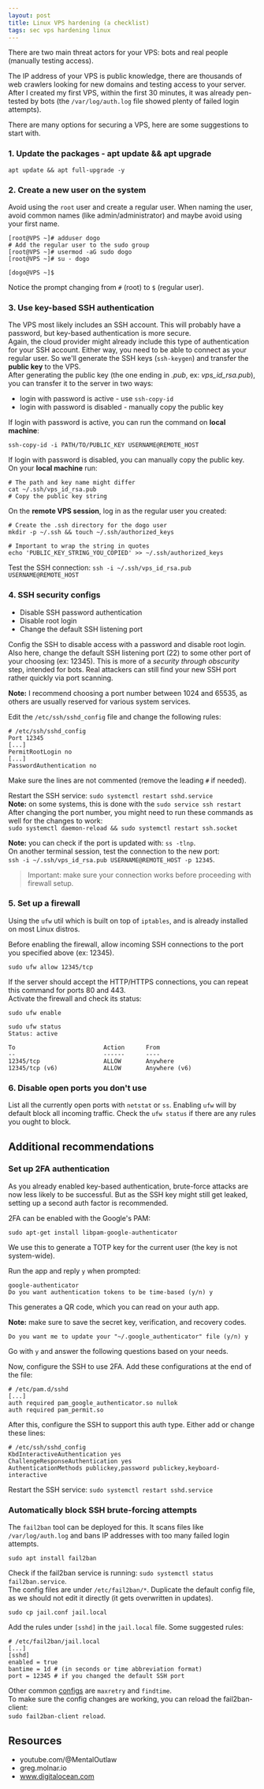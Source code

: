 ```yaml
---
layout: post
title: Linux VPS hardening (a checklist) 
tags: sec vps hardening linux
---
```


There are two main threat actors for your VPS: bots and real people (manually testing access).   

The IP address of your VPS is public knowledge, there are thousands of web crawlers looking for new domains and testing access to your server. After I created my first VPS, within the first 30 minutes, it was already pen-tested by bots (the `/var/log/auth.log` file showed plenty of failed login attempts).

There are many options for securing a VPS, here are some suggestions to start with.

### 1. Update the packages - apt update && apt upgrade
```shell
apt update && apt full-upgrade -y
```

### 2. Create a new user on the system
Avoid using the `root` user and create a regular user. When naming the user, avoid common names (like admin/administrator) and maybe avoid using your first name. 
```
[root@VPS ~]# adduser dogo
# Add the regular user to the sudo group
[root@VPS ~]# usermod -aG sudo dogo
[root@VPS ~]# su - dogo

[dogo@VPS ~]$
```
Notice the prompt changing from `#` (root) to `$` (regular user).   

### 3. Use key-based SSH authentication
The VPS most likely includes an SSH account. This will probably have a password, but key-based authentication is more secure.    
Again, the cloud provider might already include this type of authentication for your SSH account. Either way, you need to be able to connect as your regular user. So we'll generate the SSH keys (`ssh-keygen`) and transfer the **public key** to the VPS.    
After generating the public key (the one ending in *.pub*, ex: *vps_id_rsa.pub*), you can transfer it to the server in two ways:
- login with password is active - use `ssh-copy-id`
- login with password is disabled - manually copy the public key

If login with password is active, you can run the command on **local machine**:
```shell
ssh-copy-id -i PATH/TO/PUBLIC_KEY USERNAME@REMOTE_HOST
```

If login with password is disabled, you can manually copy the public key.    
On your **local machine** run:
```shell
# The path and key name might differ
cat ~/.ssh/vps_id_rsa.pub
# Copy the public key string
```
On the **remote VPS session**, log in as the regular user you created: 
```shell
# Create the .ssh directory for the dogo user
mkdir -p ~/.ssh && touch ~/.ssh/authorized_keys

# Important to wrap the string in quotes
echo 'PUBLIC_KEY_STRING_YOU_COPIED' >> ~/.ssh/authorized_keys
```
Test the SSH connection:
`ssh -i ~/.ssh/vps_id_rsa.pub USERNAME@REMOTE_HOST`

### 4. SSH security configs
- Disable SSH password authentication 
- Disable root login 
- Change the default SSH listening port

Config the SSH to disable access with a password and disable root login.   
Also here, change the default SSH listening port (22) to some other port of your choosing (ex: 12345). 
This is more of a *security through obscurity* step, intended for bots. Real attackers can still find your new SSH port rather quickly via port scanning. 

**Note:** I recommend choosing a port number between 1024 and 65535, as others are usually reserved for various system services.

Edit the `/etc/ssh/sshd_config` file and change the following rules:
```shell
# /etc/ssh/sshd_config
Port 12345
[...]
PermitRootLogin no
[...]
PasswordAuthentication no
```
Make sure the lines are not commented (remove the leading `#` if needed).   

Restart the SSH service: `sudo systemctl restart sshd.service`   
**Note:** on some systems, this is done with the `sudo service ssh restart`   
After changing the port number, you might need to run these commands as well for the changes to work:    
`sudo systemctl daemon-reload && sudo systemctl restart ssh.socket`

**Note:** you can check if the port is updated with: `ss -tlnp`.   
On another terminal session, test the connection to the new port:    
`ssh -i ~/.ssh/vps_id_rsa.pub USERNAME@REMOTE_HOST -p 12345`.

> Important: make sure your connection works before proceeding with firewall setup.

### 5. Set up a firewall
Using the `ufw` util which is built on top of `iptables`, and is already installed on most Linux distros. 

Before enabling the firewall, allow incoming SSH connections to the port you specified above (ex: 12345).
```shell
sudo ufw allow 12345/tcp
```
If the server should accept the HTTP/HTTPS connections, you can repeat this command for ports 80 and 443.   
Activate the firewall and check its status:
```shell
sudo ufw enable

sudo ufw status
Status: active

To                         Action      From
--                         ------      ----
12345/tcp                  ALLOW       Anywhere                  
12345/tcp (v6)             ALLOW       Anywhere (v6)
```
<!-- Restart ufw `sudo ufw disable && sudo ufw enable`. -->

### 6. Disable open ports you don't use
List all the currently open ports with `netstat` or `ss`.
Enabling `ufw` will by default block all incoming traffic. Check the `ufw status` if there are any rules you ought to block.

## Additional recommendations
### Set up 2FA authentication
As you already enabled key-based authentication, brute-force attacks are now less likely to be successful. But as the SSH key might still get leaked, setting up a second auth factor is recommended.

2FA can be enabled with the Google's PAM:
```
sudo apt-get install libpam-google-authenticator
```
We use this to generate a TOTP key for the current user (the key is not system-wide).

Run the app and reply `y` when prompted:
```shell
google-authenticator
Do you want authentication tokens to be time-based (y/n) y
```
This generates a QR code, which you can read on your auth app.

**Note:** make sure to save the secret key, verification, and recovery codes. 

```shell
Do you want me to update your "~/.google_authenticator" file (y/n) y
```
Go with `y` and answer the following questions based on your needs.

Now, configure the SSH to use 2FA. Add these configurations at the end of the file:
```shell
# /etc/pam.d/sshd
[...]
auth required pam_google_authenticator.so nullok
auth required pam_permit.so
```
After this, configure the SSH to support this auth type. Either add or change these lines:
```shell
# /etc/ssh/sshd_config
KbdInteractiveAuthentication yes
ChallengeResponseAuthentication yes
AuthenticationMethods publickey,password publickey,keyboard-interactive
```
Restart the SSH service: `sudo systemctl restart sshd.service`

### Automatically block SSH brute-forcing attempts
The `fail2ban` tool can be deployed for this. It scans files like `/var/log/auth.log` and bans IP addresses with too many failed login attempts.

```shell
sudo apt install fail2ban
```
Check if the fail2ban service is running: `sudo systemctl status fail2ban.service`.   
The config files are under `/etc/fail2ban/*`. Duplicate the default config file, as we should not edit it directly (it gets overwritten in updates).
```shell
sudo cp jail.conf jail.local
```
Add the rules under `[sshd]` in the `jail.local` file. Some suggested rules:
```shell
# /etc/fail2ban/jail.local
[...]
[sshd]
enabled = true
bantime = 1d # (in seconds or time abbreviation format)
port = 12345 # if you changed the default SSH port
```
Other common [configs](https://github.com/fail2ban/fail2ban/blob/master/config/jail.conf#L274) are `maxretry` and `findtime`.   
To make sure the config changes are working, you can reload the fail2ban-client:    
`sudo fail2ban-client reload`.

## Resources
- youtube.com/@MentalOutlaw
- greg.molnar.io
- www.digitalocean.com 

